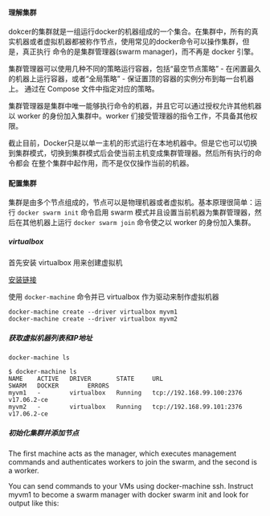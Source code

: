 #### 理解集群

dokcer的集群就是一组运行docker的机器组成的一个集合。在集群中，所有的真实机器或者虚拟机器都被称作节点，使用常见的docker命令可以操作集群，但是，真正执行
命令的是集群管理器(swarm manager)，而不再是 docker 引擎。

集群管理器可以使用几种不同的策略运行容器，包括“最空节点策略” - 在闲置最久的机器上运行容器，或者“全局策略” - 保证置顶的容器的实例分布到每一台机器上。
通过在 Compose 文件中指定对应的策略。

集群管理器是集群中唯一能够执行命令的机器，并且它可以通过授权允许其他机器以 worker 的身份加入集群中。worker 们接受管理器的指令工作，不具备其他权限。

截止目前，Docker只是以单一主机的形式运行在本地机器中。但是它也可以切换到集群模式，切换到集群模式后会使当前主机变成集群管理器。然后所有执行的命令都会
在整个集群中起作用，而不是仅仅操作当前的机器。

#### 配置集群

集群是由多个节点组成的，节点可以是物理机器或者虚拟机。基本原理很简单：运行 `docker swarm init` 命令启用 swarm 模式并且设置当前机器为集群管理器，然后在其他机器上运行 `docker swarm join` 命令使之以 worker 的身份加入集群。

##### virtualbox

首先安装 virtualbox 用来创建虚拟机

[安装链接](https://www.virtualbox.org/wiki/Downloads)

使用 `docker-machine` 命令并已 virtualbox 作为驱动来制作虚拟机器

```SHELL
docker-machine create --driver virtualbox myvm1
docker-machine create --driver virtualbox myvm2
```

##### 获取虚拟机器列表和IP地址

```SHELL
docker-machine ls

$ docker-machine ls
NAME    ACTIVE   DRIVER       STATE     URL                         SWARM   DOCKER        ERRORS
myvm1   -        virtualbox   Running   tcp://192.168.99.100:2376           v17.06.2-ce
myvm2   -        virtualbox   Running   tcp://192.168.99.101:2376           v17.06.2-ce
```

##### 初始化集群并添加节点

The first machine acts as the manager, which executes management commands and authenticates workers to join the swarm, and the second is a worker.

You can send commands to your VMs using docker-machine ssh. Instruct myvm1 to become a swarm manager with docker swarm init and look for output like this:
